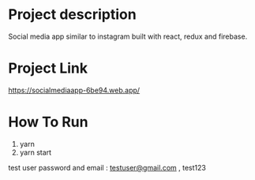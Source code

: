 # Project description

Social media app similar to instagram built with react, redux and firebase.

# Project Link 
https://socialmediaapp-6be94.web.app/

# How To Run

1. yarn
2. yarn start

test user password and email : testuser@gmail.com , test123


